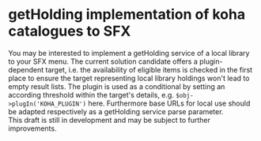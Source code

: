 # getHolding implementation of koha catalogues to SFX
You may be interested to implement a getHolding service of a local library to your SFX menu. The current solution candidate offers a plugin-dependent target, i.e. the availability of eligible items is checked in the first place to ensure the target representing local library holdings won't lead to empty result lists. The plugin is used as a conditional by setting an according threshold within the target's details, e.g. ```$obj->plugIn('KOHA_PLUGIN')``` here. Furthermore base URLs for local use should be adapted respectively as a getHolding service parse parameter.<br>This draft is still in development and may be subject to further improvements.
